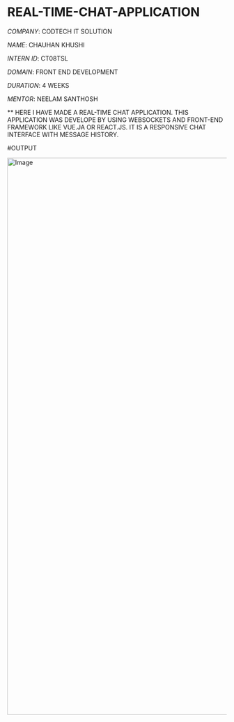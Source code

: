 # REAL-TIME-CHAT-APPLICATION

*COMPANY*: CODTECH IT SOLUTION

*NAME*: CHAUHAN KHUSHI

*INTERN ID*: CT08TSL

*DOMAIN*: FRONT END DEVELOPMENT

*DURATION*: 4 WEEKS

*MENTOR*: NEELAM SANTHOSH

** HERE I HAVE MADE A REAL-TIME CHAT APPLICATION. THIS APPLICATION WAS DEVELOPE BY USING WEBSOCKETS AND FRONT-END FRAMEWORK LIKE VUE.JA OR REACT.JS.
IT IS A RESPONSIVE CHAT INTERFACE WITH MESSAGE HISTORY.

#OUTPUT

<img width="1280" alt="Image" src="https://github.com/user-attachments/assets/d6bc2d15-c4b2-4613-86c0-9c390aec33c1" />

